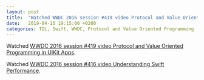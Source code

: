 ```yaml
---
layout: post
title:  "Watched WWDC 2016 session #419 video Protocol and Value Oriented Programming in UIKit Apps; Watched WWDC 2016 session #416 video Understanding Swift Performance"
date:   2019-04-15 19:15:00 +0200
categories: TIL, Swift, WWDC, Protocol and Value Oriented Programming
---
```

Watched [WWDC 2016 session #419 video Protocol and Value Oriented Programming in UIKit Apps](https://developer.apple.com/videos/play/wwdc2016/419/).

Watched [WWDC 2016 session #416 video Understanding Swift Performance](https://developer.apple.com/videos/play/wwdc2016/416/).
